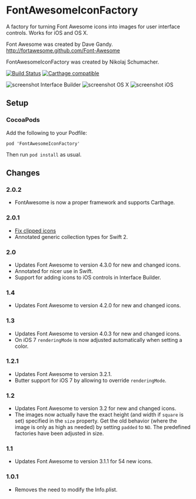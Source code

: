 FontAwesomeIconFactory
======================

A factory for turning Font Awesome icons into images for user interface
controls. Works for iOS and OS X.

Font Awesome was created by Dave Gandy.
http://fortawesome.github.com/Font-Awesome

FontAwesomeIconFactory was created by Nikolaj Schumacher.

[![Build Status](https://travis-ci.org/nschum/FontAwesomeIconFactory.png?branch=master)](https://travis-ci.org/nschum/FontAwesomeIconFactory) [![Carthage compatible](https://img.shields.io/badge/Carthage-compatible-4BC51D.svg?style=flat)](https://github.com/Carthage/Carthage)

![screenshot Interface Builder](https://nschum.github.io/FontAwesomeIconFactory/screenshot-IB@2x.png)
![screenshot OS X](https://nschum.github.io/FontAwesomeIconFactory/screenshot-OSX@2x.png)
![screenshot iOS](https://nschum.github.io/FontAwesomeIconFactory/screenshot-iOS@2x.png)

Setup
-----

### CocoaPods ###

Add the following to your Podfile:

    pod 'FontAwesomeIconFactory'

Then run `pod install` as usual.

Changes
-------

### 2.0.2 ###

- FontAwesome is now a proper framework and supports Carthage.

### 2.0.1 ###

- [Fix clipped icons](https://github.com/nschum/FontAwesomeIconFactory/issues/9)
- Annotated generic collection types for Swift 2.

### 2.0 ###

- Updates Font Awesome to version 4.3.0 for new and changed icons.
- Annotated for nicer use in Swift.
- Support for adding icons to iOS controls in Interface Builder.

### 1.4 ###

- Updates Font Awesome to version 4.2.0 for new and changed icons.

### 1.3 ###

- Updates Font Awesome to version 4.0.3 for new and changed icons.
- On iOS 7 `renderingMode` is now adjusted automatically when setting a color.

### 1.2.1 ###

- Updates Font Awesome to version 3.2.1.
- Butter support for iOS 7 by allowing to override `renderingMode`.

### 1.2 ###

- Updates Font Awesome to version 3.2 for new and changed icons.
- The images now actually have the exact height (and width if `square` is set)
  specified in the `size` property. Get the old behavior (where the image is
  only as high as needed) by setting `padded` to `NO`. The predefined factories
  have been adjusted in size.

### 1.1 ###

- Updates Font Awesome to version 3.1.1 for 54 new icons.

### 1.0.1 ###

- Removes the need to modify the Info.plist.
